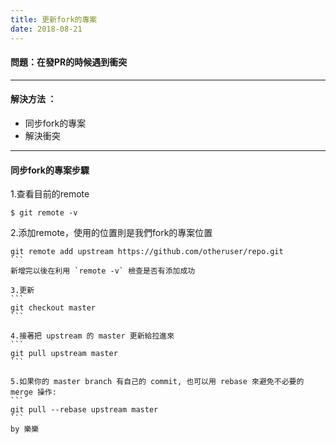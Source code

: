 ```yaml
---
title: 更新fork的專案
date: 2018-08-21
---
```

#### 問題：在發PR的時候遇到衝突
---
#### 解決方法 ：
- 同步fork的專案
- 解決衝突

---

#### 同步fork的專案步驟

1.查看目前的remote
```
$ git remote -v
```

2.添加remote，使用的位置則是我們fork的專案位置
````
git remote add upstream https://github.com/otheruser/repo.git
```
新增完以後在利用 `remote -v` 檢查是否有添加成功

3.更新
```
git checkout master
```

4.接著把 upstream 的 master 更新給拉進來
```
git pull upstream master
```

5.如果你的 master branch 有自己的 commit, 也可以用 rebase 來避免不必要的 merge 操作:
```
git pull --rebase upstream master
```
by 樂樂